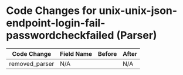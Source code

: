 # Code Changes for unix-unix-json-endpoint-login-fail-passwordcheckfailed (Parser)

| Code Change | Field Name | Before | After |
|-------------|------------|--------|-------|
| removed_parser | N/A |  | N/A |